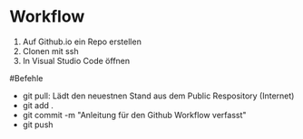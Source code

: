 # Workflow

1. Auf Github.io ein Repo erstellen
2. Clonen mit ssh
4. In Visual Studio Code öffnen

#Befehle
* git pull: Lädt den neuestnen Stand aus dem Public Respository (Internet)
* git add .
* git commit -m "Anleitung für den Github Workflow verfasst"
* git push
